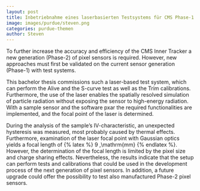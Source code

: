 ```yaml
---
layout: post
title: Inbetriebnahme eines laserbasierten Testsystems für CMS Phase-1 Pixelsensoren
image: images/purdue/steven.png
categories: purdue-themen
author: Steven
---
```


To further increase the accuracy and efficiency of the CMS Inner Tracker a new generation (Phase-2) of pixel sensors is required. However, new approaches must
first be validated on the current sensor generation (Phase-1) with test systems.

This bachelor thesis commissions such a laser-based test system, which can perform
the Alive and the S-curve test as well as the Trim calibrations. Furthermore,
the use of the laser enables the spatially resolved simulation of particle
radiation without exposing the sensor to high-energy radiation. With a sample
sensor and the software pxar the required functionalities are implemented, and
the focal point of the laser is determined.

During the analysis of the sample’s IV-characteristic, an unexpected hysteresis
was measured, most probably caused by thermal effects. Furthermore, examination
of the laser focal point with Gaussian optics yields a focal length of 
{% latex %} 9 \,\mathrm{mm} {% endlatex %}.
However, the determination of the focal length is limited by the pixel size and
charge sharing effects. Nevertheless, the results indicate that the setup can
perform tests and calibrations that could be used in the development process of
the next generation of pixel sensors. In addition, a future upgrade could offer
the possibility to test also manufactured Phase-2 pixel sensors.